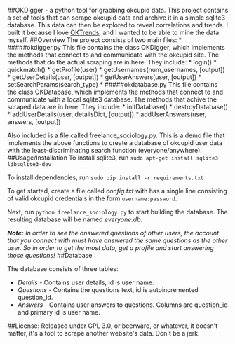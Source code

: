 ##OKDigger - a python tool for grabbing okcupid data. 
This project contains a set of tools that can scrape okcupid data and archive it in a simple sqlite3 database. This data can then be explored to reveal correlations and trends. I built it because I love [OKTrends](http://blog.okcupid.com/), and I wanted to be able to mine the data myself. 
##Overview
The project consists of two main files:
	* #####okdigger.py
	This file contains the class OKDigger, which implements the methods that connect to and communicate with the okcupid site. The methods that do the actual scraping are in here. They include:
		* login()
		* quickmatch()
		* getProfile(user)
		* getUsernames(num_usernames, [output])
		* getUserDetails(user, [output])
		* getUserAnswers(user, [output])
		* setSearchParams(search_type)
	* #####okdatabase.py
	This file contains the class OKDatabase, which implements the methods that connect to and communicate with a local sqlite3 database. The methods that achive the scraped data are in here. They include:
		* initDatabase()
		* destroyDatabase()
		* addUserDetails(user, detailsDict, [output])
		* addUserAnswers(user, answers, [output])

Also included is a file called freelance_sociology.py. This is a demo file that implements the above functions to create a database of okcupid user data with the least-discriminating search function (everyone/anywhere). 
##Usage/Installation
To install sqlite3, run `sudo apt-get install sqlite3 libsqlite3-dev`

To install dependencies, run
`sudo pip install -r requirements.txt`

To get started, create a file called _config.txt_ with has a single line consisting of valid okcupid credentials in the form `username:password`. 

Next, run `python freelance_sociology.py` to start building the database. The resulting database will be named _everyone.db_.

_**Note:** In order to see the answered questions of other users, the account that you connect with must have answered the same questions as the other user. So in order to get the most data, get a profile and start answering those questions!_
##Database

The database consists of three tables:
* _Details_ - Contains user details, id is user name. 
* _Questions_ - Contains the questions text, id is autoincremented question_id.
* _Answers_ - Contains user answers to questions. Columns are question_id and primary id is user name.

##License:
Released under GPL 3.0, or beerware, or whatever, it doesn't matter, it's a tool to scrape another website's data. Don't be a jerk.

